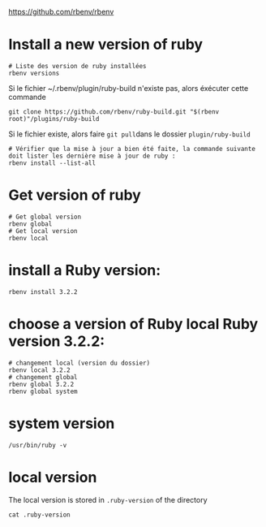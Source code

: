 
https://github.com/rbenv/rbenv

# Install a new version of ruby

```
# Liste des version de ruby installées
rbenv versions
```

Si le fichier ~/.rbenv/plugin/ruby-build n'existe pas, alors éxécuter cette commande
```
git clone https://github.com/rbenv/ruby-build.git "$(rbenv root)"/plugins/ruby-build
```

Si le fichier existe, alors faire `git pull`dans le dossier `plugin/ruby-build`

```
# Vérifier que la mise à jour a bien été faite, la commande suivante doit lister les dernière mise à jour de ruby :
rbenv install --list-all
```

# Get version of ruby
```
# Get global version
rbenv global
# Get local version
rbenv local
```

# install a Ruby version:
```
rbenv install 3.2.2
```

# choose a version of Ruby local Ruby version 3.2.2:
```
# changement local (version du dossier)
rbenv local 3.2.2
# changement global
rbenv global 3.2.2
rbenv global system
```

# system version
```
/usr/bin/ruby -v
```

# local version 

The local version is stored in `.ruby-version` of the directory

```
cat .ruby-version 
```
